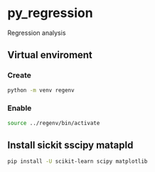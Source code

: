 # py_regression
Regression analysis

## Virtual enviroment
### Create
```bash 
python -m venv regenv  
```

### Enable
```bash
source ../regenv/bin/activate
```


## Install sickit sscipy matapld
```bash
pip install -U scikit-learn scipy matplotlib
```
